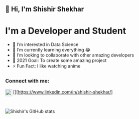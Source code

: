 ## 👋 Hi, I'm Shishir Shekhar

# I'm a Developer and Student 

- 👀 I’m interested in Data Science
- 🌱 I’m currently learning everything 😂
- 💞️ I’m looking to collaborate with other amazing developers
- 🥅 2021 Goal: To create some amazing project
- ⚡ Fun Fact: I like watching anime

### Connect with me:
[<img align="left" alt="shishir-shkehar | LinkedIn" width="22px" src="https://cdn.jsdelivr.net/npm/simple-icons@v3/icons/linkedin.svg" />][https://www.linkedin.com/in/shishir-shekhar/]

<br>

![Shishir's GitHub stats](https://github-readme-stats.vercel.app/api?username=ShishirShekhar&show_icons=true&theme=radical)

